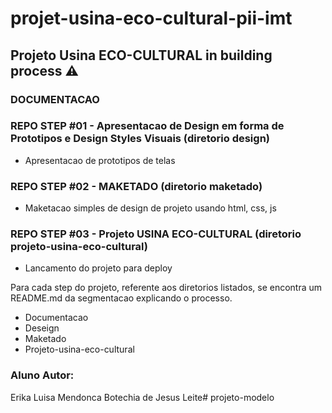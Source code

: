 # projet-usina-eco-cultural-pii-imt

## Projeto Usina ECO-CULTURAL in building process ⚠️

### DOCUMENTACAO

### REPO STEP #01 - Apresentacao de Design em forma de Prototipos e Design Styles Visuais (diretorio __design__)
- Apresentacao de prototipos de telas 

### REPO STEP #02 - MAKETADO (diretorio __maketado__)
- Maketacao simples de design de projeto usando html, css, js

### REPO STEP #03 - Projeto USINA ECO-CULTURAL (diretorio __projeto-usina-eco-cultural__)
-  Lancamento do projeto para deploy

Para cada step do projeto, referente aos diretorios listados, se encontra um README.md da segmentacao explicando o processo. 
- Documentacao 
- Deseign
- Maketado 
- Projeto-usina-eco-cultural


### Aluno Autor: 
Erika Luisa Mendonca Botechia de Jesus Leite# projeto-modelo
